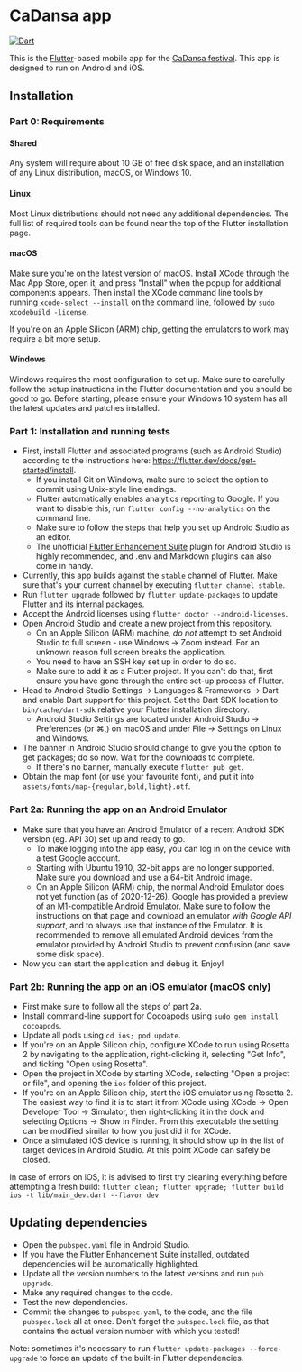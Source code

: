# CaDansa app

[![Dart](https://github.com/balfolk/cadansa-app/actions/workflows/dart.yml/badge.svg)](https://github.com/balfolk/cadansa-app/actions/workflows/dart.yml)

This is the [Flutter](https://flutter.dev/)-based mobile app for the [CaDansa festival](https://cadansa.nl). This app is designed to run on Android and iOS.

## Installation

### Part 0: Requirements

#### Shared

Any system will require about 10 GB of free disk space, and an installation of any Linux distribution, macOS, or Windows 10.

#### Linux

Most Linux distributions should not need any additional dependencies. The full list of required tools can be found near the top of the Flutter installation page.

#### macOS

Make sure you're on the latest version of macOS. Install XCode through the Mac App Store, open it, and press "Install" when the popup for additional components appears.
Then install the XCode command line tools by running `xcode-select --install` on the command line, followed by `sudo xcodebuild -license`. 

If you're on an Apple Silicon (ARM) chip, getting the emulators to work may require a bit more setup.

#### Windows

Windows requires the most configuration to set up. Make sure to carefully follow the setup instructions in the Flutter documentation and you should be good to go.
Before starting, please ensure your Windows 10 system has all the latest updates and patches installed.


### Part 1: Installation and running tests

*  First, install Flutter and associated programs (such as Android Studio) according to the instructions here: https://flutter.dev/docs/get-started/install.
    *  If you install Git on Windows, make sure to select the option to commit using Unix-style line endings.
    *  Flutter automatically enables analytics reporting to Google. If you want to disable this, run `flutter config --no-analytics` on the command line.
    *  Make sure to follow the steps that help you set up Android Studio as an editor.
    *  The unofficial [Flutter Enhancement Suite](https://plugins.jetbrains.com/plugin/12693-flutter-enhancement-suite/) plugin for Android Studio is highly recommended, and .env and Markdown plugins can also come in handy.
*  Currently, this app builds against the `stable` channel of Flutter. Make sure that's your current channel by executing `flutter channel stable`.
*  Run `flutter upgrade` followed by `flutter update-packages` to update Flutter and its internal packages.
*  Accept the Android licenses using `flutter doctor --android-licenses`.
*  Open Android Studio and create a new project from this repository.
    * On an Apple Silicon (ARM) machine, _do not_ attempt to set Android Studio to full screen - use Windows -> Zoom instead. For an unknown reason full screen breaks the application.
    *  You need to have an SSH key set up in order to do so.
    *  Make sure to add it as a Flutter project. If you can't do that, first ensure you have gone through the entire set-up process of Flutter.
*  Head to Android Studio Settings -> Languages & Frameworks -> Dart and enable Dart support for this project. Set the Dart SDK location to `bin/cache/dart-sdk` relative your Flutter installation directory.
    * Android Studio Settings are located under Android Studio -> Preferences (or  ⌘,) on macOS and under File -> Settings on Linux and Windows.
*  The banner in Android Studio should change to give you the option to get packages; do so now. Wait for the downloads to complete.
    * If there's no banner, manually execute `flutter pub get`.
*  Obtain the map font (or use your favourite font), and put it into `assets/fonts/map-{regular,bold,light}.otf`.

### Part 2a: Running the app on an Android Emulator

* Make sure that you have an Android Emulator of a recent Android SDK version (eg. API 30) set up and ready to go.
    * To make logging into the app easy, you can log in on the device with a test Google account.
    * Starting with Ubuntu 19.10, 32-bit apps are no longer supported. Make sure you download and use a 64-bit Android image.
    * On an Apple Silicon (ARM) chip, the normal Android Emulator does not yet function (as of 2020-12-26).
      Google has provided a preview of an [M1-compatible Android Emulator](https://github.com/google/android-emulator-m1-preview/releases).
      Make sure to follow the instructions on that page and download an emulator _with Google API support_, and to always use that instance of the Emulator.
      It is recommended to remove all emulated Android devices from the emulator provided by Android Studio to prevent confusion (and save some disk space).
* Now you can start the application and debug it. Enjoy!

### Part 2b: Running the app on an iOS emulator (macOS only)

* First make sure to follow all the steps of part 2a.
* Install command-line support for Cocoapods using `sudo gem install cocoapods`.
* Update all pods using `cd ios; pod update`.
* If you're on an Apple Silicon chip, configure XCode to run using Rosetta 2 by navigating to the application, right-clicking it, selecting "Get Info", and ticking "Open using Rosetta".
* Open the project in XCode by starting XCode, selecting "Open a project or file", and opening the `ios` folder of this project.
* If you're on an Apple Silicon chip, start the iOS emulator using Rosetta 2. The easiest way to find it is to start it from XCode using XCode -> Open Developer Tool -> Simulator, then right-clicking it in the dock and selecting Options -> Show in Finder. From this executable the setting can be modified similar to how you just did it for XCode.
* Once a simulated iOS device is running, it should show up in the list of target devices in Android Studio. At this point XCode can safely be closed.

In case of errors on iOS, it is advised to first try cleaning everything before attempting a fresh build:
```flutter clean; flutter upgrade; flutter build ios -t lib/main_dev.dart --flavor dev```

## Updating dependencies

* Open the `pubspec.yaml` file in Android Studio.
* If you have the Flutter Enhancement Suite installed, outdated dependencies will be automatically highlighted.
* Update all the version numbers to the latest versions and run `pub upgrade`.
* Make any required changes to the code.
* Test the new dependencies.
* Commit the changes to `pubspec.yaml`, to the code, and the file `pubspec.lock` all at once.
  Don't forget the `pubspec.lock` file, as that contains the actual version number with which you tested!

Note: sometimes it's necessary to run `flutter update-packages --force-upgrade` to force an update of the built-in Flutter dependencies.
